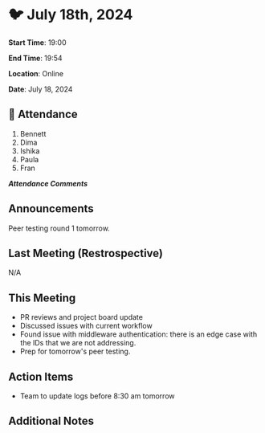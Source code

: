 # :bird: July 18th, 2024

**Start Time**: 19:00

**End Time**: 19:54

**Location**: Online

**Date**: July 18, 2024

## 👋 Attendance

1. Bennett
2. Dima
3. Ishika
4. Paula
5. Fran

***Attendance Comments***

## Announcements

Peer testing round 1 tomorrow.

## Last Meeting (Restrospective)

N/A

## This Meeting  

- PR reviews and project board update
- Discussed issues with current workflow
- Found issue with middleware authentication: there is an edge case with the IDs that we are not addressing.
- Prep for tomorrow's peer testing.

## Action Items

- Team to update logs before 8:30 am tomorrow

## Additional Notes
